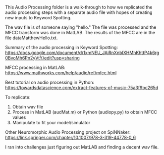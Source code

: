 This Audio Processing folder is a walk-through to how we replicated the audio processing steps with a separate audio file with hopes of creating new inputs to Keyword Spotting.

The wav file is of someone saying "hello." The file was processed and the MFCC transform was done in MatLAB. The results of the MFCC are in the file dataMatthewHello.txt.

Summary of the audio processing in Keyword Spotting:
https://docs.google.com/document/d/1xmNEU_JAiRnXnbIXHMhKhttP4k6rg0BvoMh6Pn2yVtY/edit?usp=sharing 

MFCC processing in MatLAB:
https://www.mathworks.com/help/audio/ref/mfcc.html 

Best tutorial on audio processing in Python:
https://towardsdatascience.com/extract-features-of-music-75a3f9bc265d

To replicate:
1. Obtain wav file
2. Process in MatLAB (audMat.m) or Python (audiopy.py) to obtain MFCC values
3. Manipulate to fit your model/simulator

Other Neuromorphic Audio Processing project on SpiNNaker:
https://link.springer.com/chapter/10.1007/978-3-319-44778-0_6

I ran into challenges just figuring out MatLAB and finding a decent wav file.

